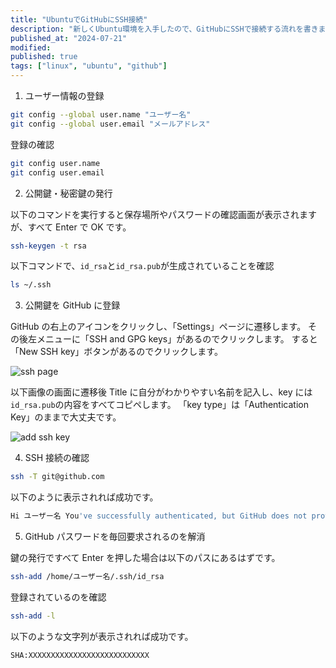```yaml
---
title: "UbuntuでGitHubにSSH接続"
description: "新しくUbuntu環境を入手したので、GitHubにSSHで接続する流れを書きました。"
published_at: "2024-07-21"
modified:
published: true
tags: ["linux", "ubuntu", "github"]
---
```


1. ユーザー情報の登録

```bash
git config --global user.name "ユーザー名"
git config --global user.email "メールアドレス"
```

登録の確認

```bash
git config user.name
git config user.email
```

2. 公開鍵・秘密鍵の発行

以下のコマンドを実行すると保存場所やパスワードの確認画面が表示されますが、すべて Enter で OK です。

```bash
ssh-keygen -t rsa
```

以下コマンドで、`id_rsa`と`id_rsa.pub`が生成されていることを確認

```bash
ls ~/.ssh
```

3. 公開鍵を GitHub に登録

GitHub の右上のアイコンをクリックし、「Settings」ページに遷移します。
その後左メニューに「SSH and GPG keys」があるのでクリックします。
すると「New SSH key」ボタンがあるのでクリックします。

![ssh page](/static/ssh-page.avif)

以下画像の画面に遷移後 Title に自分がわかりやすい名前を記入し、key には`id_rsa.pub`の内容をすべてコピペします。
「key type」は「Authentication Key」のままで大丈夫です。

![add ssh key](/static/add-ssh-key.avif)

4. SSH 接続の確認

```bash
ssh -T git@github.com
```

以下のように表示されれば成功です。

```bash
Hi ユーザー名 You've successfully authenticated, but GitHub does not provide shell access.
```

5. GitHub パスワードを毎回要求されるのを解消

鍵の発行ですべて Enter を押した場合は以下のパスにあるはずです。

```bash
ssh-add /home/ユーザー名/.ssh/id_rsa
```

登録されているのを確認

```bash
ssh-add -l
```

以下のような文字列が表示されれば成功です。

```bash
SHA:XXXXXXXXXXXXXXXXXXXXXXXXXXX
```
